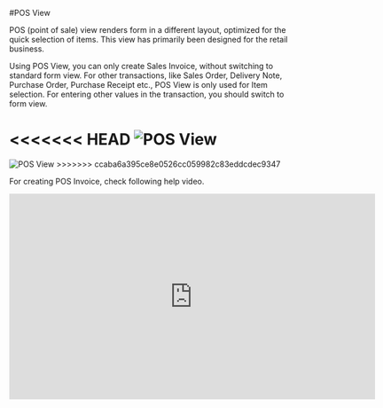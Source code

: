 #POS View

POS (point of sale) view renders form in a different layout, optimized for the quick selection of items. This view has primarily been designed for the retail business.

Using POS View, you can only create Sales Invoice, without switching to standard form view. For other transactions, like Sales Order, Delivery Note, Purchase Order, Purchase Receipt etc., POS View is only used for Item selection. For entering other values in the transaction, you should switch to form view.

<<<<<<< HEAD
<img alt="POS View" class="screenshot" src="/docs/assets/img/articles/pos-view.gif">
=======
<img alt="POS View" class="screenshot" src="{{docs_base_url}}/assets/img/articles/pos-view.gif">
>>>>>>> ccaba6a395ce8e0526cc059982c83eddcdec9347

For creating POS Invoice, check following help video.

<iframe width="660" height="371" src="https://www.youtube.com/embed/4WkelWkbP_c" frameborder="0" allowfullscreen></iframe>